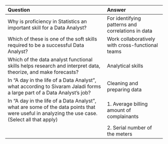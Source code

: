 | Question | Answer |
| :--- | :--- |
| Why is proficiency in Statistics an important skill for a Data Analyst? | For identifying patterns and correlations in data |
| Which of these is one of the soft skills required to be a successful Data Analyst? | Work collaboratively with cross-functional teams |
| Which of the data analyst functional skills helps research and interpret data, theorize, and make forecasts? | Analytical skills |
| In “A day in the life of a Data Analyst”, what according to Sivaram Jaladi forms a large part of a Data Analyst’s job? | Cleaning and preparing data |
| In “A day in the life of a Data Analyst”, what are some of the data points that were useful in analyzing the use case. (Select all that apply) | 1. Average billing amount of complainants|
| | 2. Serial number of the meters|
